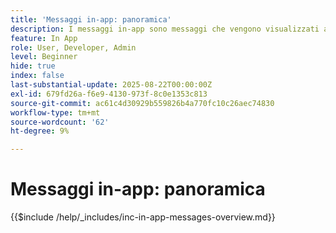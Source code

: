 ```yaml
---
title: 'Messaggi in-app: panoramica'
description: I messaggi in-app sono messaggi che vengono visualizzati all’interno di un’app mentre l’utente la utilizza attivamente. Si tratta di messaggi di tipo sovrapposizione che si trovano in cima all’app. Non vengono visualizzati nella schermata di blocco o all’esterno dell’app, ma come banner, pop-up o schede di piccole dimensioni mentre l’utente esplora l’app.
feature: In App
role: User, Developer, Admin
level: Beginner
hide: true
index: false
last-substantial-update: 2025-08-22T00:00:00Z
exl-id: 679fd26a-f6e9-4130-973f-8c0e1353c813
source-git-commit: ac61c4d30929b559826b4a770fc10c26aec74830
workflow-type: tm+mt
source-wordcount: '62'
ht-degree: 9%

---
```


# Messaggi in-app: panoramica

{{$include /help/_includes/inc-in-app-messages-overview.md}}

